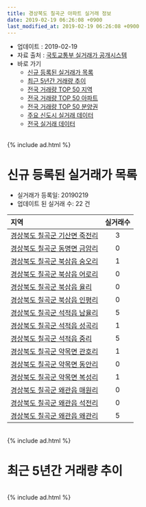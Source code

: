 ```yaml
---
title: 경상북도 칠곡군 아파트 실거래 정보
date: 2019-02-19 06:26:08 +0900
last_modified_at: 2019-02-19 06:26:08 +0900
---
```


* 업데이트 : 2019-02-19
* 자료 출처 : [국토교통부 실거래가 공개시스템](http://rt.molit.go.kr)
* 바로 가기
    * [신규 등록된 실거래가 목록](#신규-등록된-실거래가-목록)
    * [최근 5년간 거래량 추이](#최근-5년간-거래량-추이)
    * [전국 거래량 TOP 50 지역](https://inasie.github.io/apt-trade-info/최근-3개월-전국에서-가장-거래가-많이-발생한-지역)
    * [전국 거래량 TOP 50 아파트](https://inasie.github.io/apt-trade-info/최근-3개월-전국에서-가장-거래가-많이-발생한-아파트)
    * [전국 거래량 TOP 50 분양권](https://inasie.github.io/apt-trade-info/최근-3개월-전국에서-가장-거래가-많이-발생한-분양권)
    * [주요 신도시 실거래 데이터](https://inasie.github.io/apt-trade-info/주요-신도시)
    * [전국 실거래 데이터](https://inasie.github.io/apt-trade-info/전국)

<br>
{% include ad.html %}
<br>

# 신규 등록된 실거래가 목록
* 실거래가 등록일: 20190219
* 업데이트 된 실거래 수: 22 건


|지역|실거래수|
|:---|:---:|
|[경상북도 칠곡군 기산면 죽전리](https://inasie.github.io/apt-trade-info/경상북도-칠곡군-기산면-죽전리)|3|
|[경상북도 칠곡군 동명면 금암리](https://inasie.github.io/apt-trade-info/경상북도-칠곡군-동명면-금암리)|0|
|[경상북도 칠곡군 북삼읍 숭오리](https://inasie.github.io/apt-trade-info/경상북도-칠곡군-북삼읍-숭오리)|1|
|[경상북도 칠곡군 북삼읍 어로리](https://inasie.github.io/apt-trade-info/경상북도-칠곡군-북삼읍-어로리)|0|
|[경상북도 칠곡군 북삼읍 율리](https://inasie.github.io/apt-trade-info/경상북도-칠곡군-북삼읍-율리)|0|
|[경상북도 칠곡군 북삼읍 인평리](https://inasie.github.io/apt-trade-info/경상북도-칠곡군-북삼읍-인평리)|0|
|[경상북도 칠곡군 석적읍 남율리](https://inasie.github.io/apt-trade-info/경상북도-칠곡군-석적읍-남율리)|5|
|[경상북도 칠곡군 석적읍 성곡리](https://inasie.github.io/apt-trade-info/경상북도-칠곡군-석적읍-성곡리)|1|
|[경상북도 칠곡군 석적읍 중리](https://inasie.github.io/apt-trade-info/경상북도-칠곡군-석적읍-중리)|5|
|[경상북도 칠곡군 약목면 관호리](https://inasie.github.io/apt-trade-info/경상북도-칠곡군-약목면-관호리)|1|
|[경상북도 칠곡군 약목면 동안리](https://inasie.github.io/apt-trade-info/경상북도-칠곡군-약목면-동안리)|0|
|[경상북도 칠곡군 약목면 복성리](https://inasie.github.io/apt-trade-info/경상북도-칠곡군-약목면-복성리)|1|
|[경상북도 칠곡군 왜관읍 매원리](https://inasie.github.io/apt-trade-info/경상북도-칠곡군-왜관읍-매원리)|0|
|[경상북도 칠곡군 왜관읍 석전리](https://inasie.github.io/apt-trade-info/경상북도-칠곡군-왜관읍-석전리)|0|
|[경상북도 칠곡군 왜관읍 왜관리](https://inasie.github.io/apt-trade-info/경상북도-칠곡군-왜관읍-왜관리)|5|


<br>
{% include ad.html %}
<br>

# 최근 5년간 거래량 추이


<div style="width:100%;">
    <canvas id="deal_progress" height="200"></canvas>
</div>

<script>
new Chart(document.getElementById("deal_progress"), {
    type: 'line',
    data: {
        labels: ['201402','201403','201404','201405','201406','201407','201408','201409','201410','201411','201412','201501','201502','201503','201504','201505','201506','201507','201508','201509','201510','201511','201512','201601','201602','201603','201604','201605','201606','201607','201608','201609','201610','201611','201612','201701','201702','201703','201704','201705','201706','201707','201708','201709','201710','201711','201712','201801','201802','201803','201804','201805','201806','201807','201808','201809','201810','201811','201812','201901','201902'],
        datasets: [{
            label: '매매',
            pointRadius: 1,
            data: [114, 137, 120, 102, 110, 89, 98, 117, 135, 112, 86, 115, 90, 140, 111, 73, 81, 125, 107, 127, 146, 106, 92, 88, 90, 117, 78, 89, 99, 104, 83, 79, 92, 86, 90, 79, 119, 137, 83, 109, 98, 121, 101, 104, 97, 120, 76, 121, 95, 122, 104, 100, 83, 77, 78, 99, 123, 103, 108, 88, 34],
            borderColor: "rgba(255, 201, 14, 1)",
            backgroundColor: "rgba(255, 201, 14, 0.5)",
            fill: false,
            lineTension: 0
        },{
            label: '전월세',
            pointRadius: 1,
            data: [121, 116, 102, 124, 89, 105, 76, 105, 97, 91, 85, 104, 81, 100, 106, 102, 77, 73, 66, 88, 111, 55, 95, 62, 75, 71, 56, 51, 59, 75, 99, 89, 79, 58, 74, 66, 95, 80, 67, 78, 73, 53, 84, 68, 79, 77, 97, 93, 92, 91, 72, 50, 53, 62, 65, 59, 54, 55, 59, 76, 20],
            borderColor: "rgba(0, 141, 185, 1)",
            backgroundColor: "rgba(0, 141, 185, 0.5)",
            fill: false,
            lineTension: 0
        }
        ]
    },
    options: {
        responsive: true,
        title: {
            display: false
        },
        tooltips: {
            mode: 'index',
            intersect: false
        },
        hover: {
            mode: 'nearest',
            intersect: true
        },
        scales: {
            xAxes: [{
                display: true,
                scaleLabel: {
                    display: true,
                    labelString: '년/월'
                }
            }],
            yAxes: [{
                display: true,
                ticks: {
                    suggestedMin: 0,
                },
                scaleLabel: {
                    display: true,
                    labelString: '실거래 수'
                }
            }]
        }
    }
});

</script>


<br>
{% include ad.html %}
<br>

